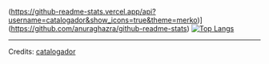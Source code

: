 

(https://github-readme-stats.vercel.app/api?username=catalogador&show_icons=true&theme=merko)](https://github.com/anuraghazra/github-readme-stats) [![Top Langs](https://github-readme-stats.vercel.app/api/top-langs/?username=catalogador&layout=compact&theme=merko)](https://github.com/anuraghazra/github-readme-stats)

-----
Credits: [catalogador](https://github.com/catalogador)
